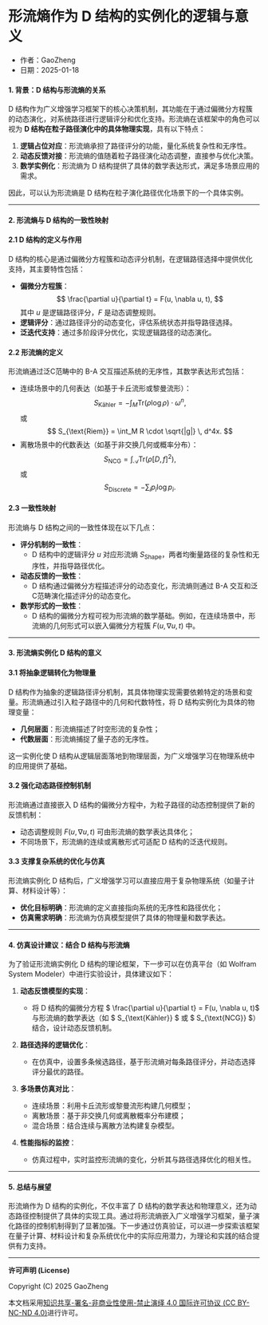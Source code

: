 # **形流熵作为 D 结构的实例化的逻辑与意义**

- 作者：GaoZheng
- 日期：2025-01-18

#### **1. 背景：D 结构与形流熵的关系**
D 结构作为广义增强学习框架下的核心决策机制，其功能在于通过偏微分方程簇的动态演化，对系统路径进行逻辑评分和优化支持。形流熵在该框架中的角色可以视为 **D 结构在粒子路径演化中的具体物理实现**，具有以下特点：
1. **逻辑占位对应**：形流熵承担了路径评分的功能，量化系统复杂性和无序性。
2. **动态反馈对接**：形流熵的值随着粒子路径演化动态调整，直接参与优化决策。
3. **数学实例化**：形流熵为 D 结构提供了具体的数学表达形式，满足多场景应用的需求。

因此，可以认为形流熵是 D 结构在粒子演化路径优化场景下的一个具体实例。

---

#### **2. 形流熵与 D 结构的一致性映射**

#### **2.1 D 结构的定义与作用**
D 结构的核心是通过偏微分方程簇和动态评分机制，在逻辑路径选择中提供优化支持，其主要特性包括：
- **偏微分方程簇**：
  $$
  \frac{\partial u}{\partial t} = F(u, \nabla u, t),
  $$
  其中 $u$ 是逻辑路径评分，$F$ 是动态调整规则。
- **逻辑评分**：通过路径评分的动态变化，评估系统状态并指导路径选择。
- **泛迭代支持**：通过多阶段评分优化，实现逻辑路径的动态演化。

#### **2.2 形流熵的定义**
形流熵通过泛C范畴中的 B-A 交互描述系统的无序性，其数学表达形式包括：
- 连续场景中的几何表达（如基于卡丘流形或黎曼流形）：
  $$
  S_{\text{Kähler}} = -\int_M \mathrm{Tr}(\rho \log \rho) \cdot \omega^n,
  $$
  或
  $$
  S_{\text{Riem}} = \int_M R \cdot \sqrt{|g|} \, d^4x.
  $$
- 离散场景中的代数表达（如基于非交换几何或概率分布）：
  $$
  S_{\text{NCG}} = \int_{\mathcal{A}} \mathrm{Tr}(\rho [D, f]^2),
  $$
  或
  $$
  S_{\text{Discrete}} = -\sum_i p_i \log p_i.
  $$

#### **2.3 一致性映射**
形流熵与 D 结构之间的一致性体现在以下几点：
- **评分机制的一致性**：
  - D 结构中的逻辑评分 $u$ 对应形流熵 $S_{\text{Shape}}$，两者均衡量路径的复杂性和无序性，并指导路径优化。
- **动态反馈的一致性**：
  - D 结构通过偏微分方程描述评分的动态变化，形流熵则通过 B-A 交互和泛C范畴演化描述评分的动态变化。
- **数学形式的一致性**：
  - D 结构的偏微分方程可视为形流熵的数学基础。例如，在连续场景中，形流熵的几何形式可以嵌入偏微分方程簇 $F(u, \nabla u, t)$ 中。

---

#### **3. 形流熵实例化 D 结构的意义**

#### **3.1 将抽象逻辑转化为物理量**
D 结构作为抽象的逻辑路径评分机制，其具体物理实现需要依赖特定的场景和变量。形流熵通过引入粒子路径中的几何和代数特性，将 D 结构实例化为具体的物理变量：
- **几何层面**：形流熵描述了时空形流的复杂性；
- **代数层面**：形流熵捕捉了量子态的无序性。

这一实例化使 D 结构从逻辑层面落地到物理层面，为广义增强学习在物理系统中的应用提供了基础。

#### **3.2 强化动态路径控制机制**
形流熵通过直接嵌入 D 结构的偏微分方程中，为粒子路径的动态控制提供了新的反馈机制：
- 动态调整规则 $F(u, \nabla u, t)$ 可由形流熵的数学表达具体化；
- 不同场景下，形流熵的连续或离散形式可适配 D 结构的泛迭代规则。

#### **3.3 支撑复杂系统的优化与仿真**
形流熵实例化 D 结构后，广义增强学习可以直接应用于复杂物理系统（如量子计算、材料设计等）：
- **优化目标明确**：形流熵的定义直接指向系统的无序性和路径优化；
- **仿真需求明确**：形流熵为仿真模型提供了具体的物理量和数学表达。

---

#### **4. 仿真设计建议：结合 D 结构与形流熵**

为了验证形流熵实例化 D 结构的理论框架，下一步可以在仿真平台（如 Wolfram System Modeler）中进行实验设计，具体建议如下：

1. **动态反馈模型的实现**：
   - 将 D 结构的偏微分方程 $ \frac{\partial u}{\partial t} = F(u, \nabla u, t)$ 与形流熵的数学表达（如 $ S_{\text{Kähler}} $ 或 $ S_{\text{NCG}} $）结合，设计动态反馈机制。

2. **路径选择的逻辑优化**：
   - 在仿真中，设置多条候选路径，基于形流熵对每条路径评分，并动态选择评分最优的路径。

3. **多场景仿真对比**：
   - 连续场景：利用卡丘流形或黎曼流形构建几何模型；
   - 离散场景：基于非交换几何或离散概率分布建模；
   - 混合场景：结合连续与离散方法构建复杂模型。

4. **性能指标的监控**：
   - 仿真过程中，实时监控形流熵的变化，分析其与路径选择优化的相关性。

---

#### **5. 总结与展望**

形流熵作为 D 结构的实例化，不仅丰富了 D 结构的数学表达和物理意义，还为动态路径控制提供了具体的实现工具。通过将形流熵嵌入广义增强学习框架，量子演化路径的控制机制得到了显著加强。下一步通过仿真验证，可以进一步探索该框架在量子计算、材料设计和复杂系统优化中的实际应用潜力，为理论和实践的结合提供有力支持。

---

**许可声明 (License)**

Copyright (C) 2025 GaoZheng 

本文档采用[知识共享-署名-非商业性使用-禁止演绎 4.0 国际许可协议 (CC BY-NC-ND 4.0)](https://creativecommons.org/licenses/by-nc-nd/4.0/deed.zh-Hans)进行许可。
